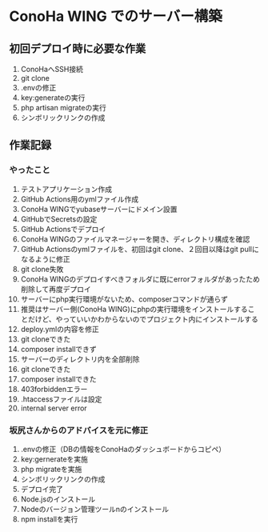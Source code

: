 # ConoHa WING でのサーバー構築

## 初回デプロイ時に必要な作業
1. ConoHaへSSH接続
2. git clone
3. .envの修正
4. key:generateの実行
5. php artisan migrateの実行
6. シンボリックリンクの作成

## 作業記録
### やったこと
1. テストアプリケーション作成
2. GitHub Actions用のymlファイル作成
3. ConoHa WINGでyubaseサーバーにドメイン設置
4. GitHubでSecretsの設定
5. GitHub Actionsでデプロイ
6. ConoHa WINGのファイルマネージャーを開き、ディレクトリ構成を確認
7. GitHub Actionsのymlファイルを、初回はgit clone、２回目以降はgit pullになるように修正
8. git clone失敗
9. ConoHa WINGのデプロイすべきフォルダに既にerrorフォルダがあったため削除して再度デプロイ
10. サーバーにphp実行環境がないため、composerコマンドが通らず
11. 推奨はサーバー側(ConoHa WING)にphpの実行環境をインストールすることだけど、やっていいかわからないのでプロジェクト内にインストールする
12. deploy.ymlの内容を修正
13. git cloneできた
14. composer installできず
15. サーバーのディレクトリ内を全部削除
16. git cloneできた
17. composer installできた
18. 403forbiddenエラー
19. .htaccessファイルは設定
20. internal server error

### 坂尻さんからのアドバイスを元に修正
1. .envの修正（DBの情報をConoHaのダッシュボードからコピペ）
2. key:gernerateを実施
3. php migrateを実施
4. シンボリックリンクの作成
5. デプロイ完了
6. Node.jsのインストール
7. Nodeのバージョン管理ツールnのインストール
8. npm installを実行